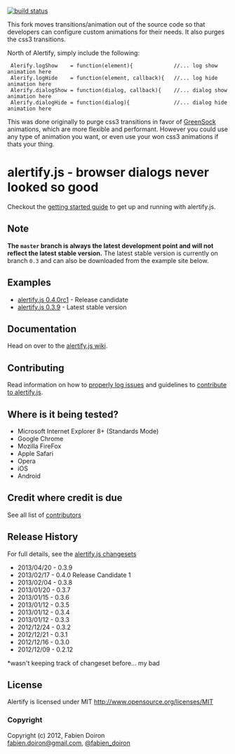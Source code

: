 [![build status](https://secure.travis-ci.org/fabien-d/alertify.js.png)](http://travis-ci.org/fabien-d/alertify.js)

This fork moves transitions/animation out of the source code so that developers can configure custom animations for their needs. It also purges the css3 transitions.

North of Alertify, simply include the following:

     Alerify.logShow    = function(element){             //... log show animation here
     Alerify.logHide    = function(element, callback){   //... log hide animation here
     Alerify.dialogShow = function(dialog, callback){    //... dialog show animation here
     Alerify.dialogHide = function(dialog){              //... dialog hide animation here

This was done originally to purge css3 transitions in favor of [GreenSock](http://www.greensock.com/gsap-js/) animations, which are more flexible and performant. However you could use any type of animation you want, or even use your won css3 animations if thats your thing.   

# alertify.js - browser dialogs never looked so good

Checkout the [getting started guide](https://github.com/fabien-d/alertify.js/wiki/Getting-Started) to get up and running with alertify.js.

## Note
**The `master` branch is always the latest development point and will not reflect the latest stable version.** The latest stable version is currently on branch `0.3` and can also be downloaded from the example site below.

## Examples

* [alertify.js 0.4.0rc1](http://fabien-d.github.com/alertify.js/0.4.0rc1/) - Release candidate
* [alertify.js 0.3.9](http://fabien-d.github.com/alertify.js/) - Latest stable version

## Documentation

Head on over to the [alertify.js wiki](https://github.com/fabien-d/alertify.js/wiki).

## Contributing

Read information on how to [properly log issues](https://github.com/fabien-d/alertify.js/wiki/Opening-Issues) and guidelines to [contribute to alertify.js](https://github.com/fabien-d/alertify.js/wiki/Contributing).

## Where is it being tested?

* Microsoft Internet Explorer 8+ (Standards Mode)
* Google Chrome
* Mozilla FireFox
* Apple Safari
* Opera
* iOS
* Android

## Credit where credit is due

See all list of [contributors](https://github.com/fabien-d/alertify.js/contributors)

## Release History

For full details, see the [alertify.js changesets](https://github.com/fabien-d/alertify.js/wiki/Changeset)

* 2013/04/20 - 0.3.9
* 2013/02/17 - 0.4.0 Release Candidate 1
* 2013/02/04 - 0.3.8
* 2013/01/20 - 0.3.7
* 2013/01/15 - 0.3.6
* 2013/01/12 - 0.3.5
* 2013/01/12 - 0.3.4
* 2013/01/12 - 0.3.3
* 2012/12/24 - 0.3.2
* 2012/12/21 - 0.3.1
* 2012/12/16 - 0.3.0
* 2012/12/09 - 0.2.12

*wasn't keeping track of changeset before... my bad

## License

Alertify is licensed under MIT http://www.opensource.org/licenses/MIT

### Copyright

Copyright (c) 2012, Fabien Doiron  
<fabien.doiron@gmail.com>, [@fabien_doiron](http://twitter.com/fabien_doiron)
